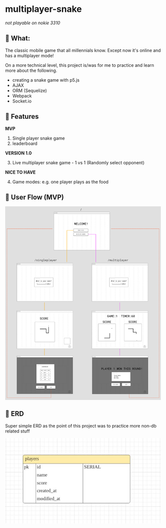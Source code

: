 # multiplayer-snake

_not playable on nokie 3310_

## 🐍 What:

The classic mobile game that all millennials know. Except now it's online and has a multiplayer mode!

On a more technical level, this project is/was for me to practice and learn more about the following.

- creating a snake game with p5.js
- AJAX
- ORM (Sequelize)
- Webpack
- Socket.io

## 🌈 Features

**MVP**

1. Single player snake game
2. leaderboard

**VERSION 1.0**

3. Live multiplayer snake game - 1 vs 1 (Randomly select opponent)

**NICE TO HAVE**

4. Game modes: e.g. one player plays as the food

## 📱 User Flow (MVP)

![Image of user flow ](/readme_images/mp-snake-user-flow-diagram-mvp.jpg)

## 🧠 ERD

Super simple ERD as the point of this project was to practice more non-db related stuff

![Image of ERD](/readme_images/mp-snake-erd-mvp.jpg)
